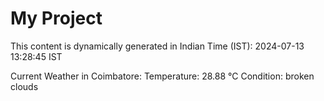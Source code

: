 # My Project

This content is dynamically generated in Indian Time (IST): 2024-07-13 13:28:45 IST


Current Weather in Coimbatore:
Temperature: 28.88 °C
Condition: broken clouds
